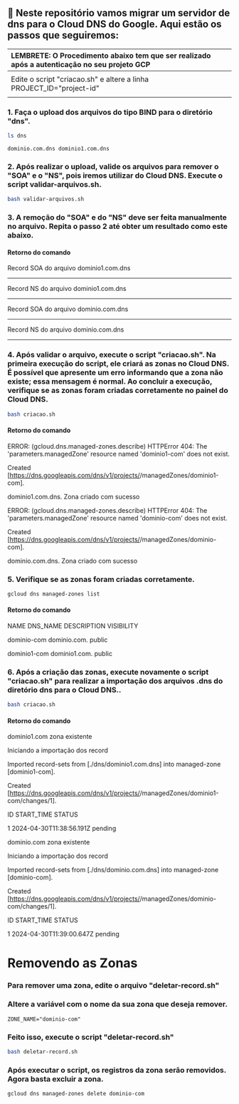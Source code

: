 ## 🚀 Neste repositório vamos migrar um servidor de dns para o Cloud DNS do Google. Aqui estão os passos que seguiremos:

| LEMBRETE: O Procedimento abaixo tem que ser realizado após a autenticação no seu projeto GCP |
| :------------------------------------------------------------------------------------------- |
||
| Edite o script "criacao.sh" e altere a linha PROJECT_ID="project-id"                         |
||


### 1. Faça o upload dos arquivos do tipo BIND para o diretório "dns".
```bash
ls dns 
```
`dominio.com.dns dominio1.com.dns`

### 2. Após realizar o upload, valide os arquivos para remover o "SOA" e o "NS", pois iremos utilizar do Cloud DNS. Execute o script validar-arquivos.sh.
```bash
bash validar-arquivos.sh
```

### 3. A remoção do "SOA" e do "NS" deve ser feita manualmente no arquivo. Repita o passo 2 até obter um resultado como este abaixo.

#### Retorno do comando
Record SOA do arquivo dominio1.com.dns
 
----------------------------------------------------------------
Record NS do arquivo dominio1.com.dns
 
----------------------------------------------------------------
Record SOA do arquivo dominio.com.dns
 
----------------------------------------------------------------
Record NS do arquivo dominio.com.dns
 
----------------------------------------------------------------

### 4. Após validar o arquivo, execute o script "criacao.sh". Na primeira execução do script, ele criará as zonas no Cloud DNS. É possível que apresente um erro informando que a zona não existe; essa mensagem é normal. Ao concluir a execução, verifique se as zonas foram criadas corretamente no painel do Cloud DNS.

```bash
bash criacao.sh
```
#### Retorno do comando 
ERROR: (gcloud.dns.managed-zones.describe) HTTPError 404: The 'parameters.managedZone' resource named 'dominio1-com' does not exist.

Created [https://dns.googleapis.com/dns/v1/projects/<project-id>/managedZones/dominio1-com].

dominio1.com.dns. Zona criado com sucesso

ERROR: (gcloud.dns.managed-zones.describe) HTTPError 404: The 'parameters.managedZone' resource named 'dominio-com' does not exist.

Created [https://dns.googleapis.com/dns/v1/projects/<project-id>/managedZones/dominio-com].

dominio.com.dns. Zona criado com sucesso


### 5. Verifique se as zonas foram criadas corretamente.

```bash
gcloud dns managed-zones list
```
#### Retorno do comando
NAME          DNS_NAME       DESCRIPTION  VISIBILITY

dominio-com   dominio.com.                public

dominio1-com  dominio1.com.               public

### 6. Após a criação das zonas, execute novamente o script "criacao.sh" para realizar a importação dos arquivos .dns do diretório dns para o Cloud DNS..

```bash
bash criacao.sh
```
#### Retorno do comando
dominio1.com zona existente

Iniciando a importação dos record

Imported record-sets from [./dns/dominio1.com.dns] into managed-zone [dominio1-com].

Created [https://dns.googleapis.com/dns/v1/projects/<project-id>/managedZones/dominio1-com/changes/1].

ID  START_TIME                STATUS

1   2024-04-30T11:38:56.191Z  pending

dominio.com zona existente

Iniciando a importação dos record

Imported record-sets from [./dns/dominio.com.dns] into managed-zone [dominio-com].

Created [https://dns.googleapis.com/dns/v1/projects/<project-id>/managedZones/dominio-com/changes/1].

ID  START_TIME                STATUS

1   2024-04-30T11:39:00.647Z  pending


# Removendo as Zonas
### Para remover uma zona, edite o arquivo "deletar-record.sh"
### Altere a variável com o nome da sua zona que deseja remover.
`ZONE_NAME="dominio-com"`
### Feito isso, execute o script "deletar-record.sh"
```bash
bash deletar-record.sh
```
### Após executar o script, os registros da zona serão removidos. Agora basta excluir a zona.
```bash
gcloud dns managed-zones delete dominio-com
```
